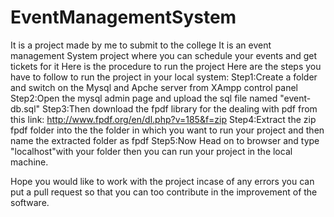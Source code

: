# EventManagementSystem
It is a project made by me to submit to the college It is an event management System project where you can schedule your events and get tickets for it 
Here is the procedure to run the project
Here are the steps you have to follow to run the project in your local system:
Step1:Create a folder and switch on the Mysql and Apche server from XAmpp control panel
Step2:Open the mysql admin page and upload the sql file named "event-db.sql"
Step3:Then download the fpdf library for the dealing with pdf from this link:
http://www.fpdf.org/en/dl.php?v=185&f=zip
Step4:Extract the zip fpdf folder into the the folder in which you want to run your project and then name the extracted folder as fpdf
Step5:Now Head on to browser and type "localhost"with your folder then you can run your project in the local machine.

Hope you would like to work with the project incase of any errors you can put a pull request so that you can too contribute in the improvement of the software.
